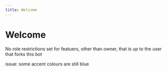 ```yaml
---
title: Welcome
---
```


# Welcome

No role restrictions set for featuers, other than owner, that is up to the user that forks this bot

issue: some accent colours are still blue